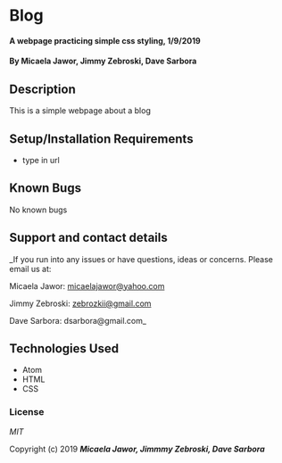 # Blog

#### A webpage practicing simple css styling, 1/9/2019

#### By Micaela Jawor, Jimmy Zebroski, Dave Sarbora

## Description

This is a simple webpage about a blog

## Setup/Installation Requirements

* type in url



## Known Bugs

No known bugs

## Support and contact details

_If you run into any issues or have questions, ideas or concerns.  Please email us at:
  
  Micaela Jawor: micaelajawor@yahoo.com
  
  Jimmy Zebroski: zebrozkii@gmail.com
  
  Dave Sarbora: dsarbora@gmail.com_

## Technologies Used

* Atom
* HTML
* CSS

### License

*MIT*

Copyright (c) 2019 **_Micaela Jawor, Jimmmy Zebroski, Dave Sarbora_**
